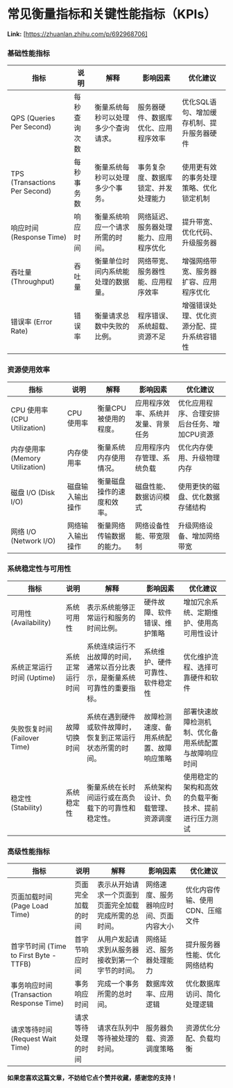 # 常见衡量指标和关键性能指标（KPIs）



 **Link:** [https://zhuanlan.zhihu.com/p/692968706]

### 基础性能指标  

| 指标 | 说明 | 解释 | 影响因素 | 优化建议 |
| --- | --- | --- | --- | --- |
| QPS (Queries Per Second) | 每秒查询次数 | 衡量系统每秒可以处理多少个查询请求。 | 服务器硬件、数据库优化、应用程序效率 | 优化SQL语句、增加缓存机制、提升服务器硬件 |
| TPS (Transactions Per Second) | 每秒事务数 | 衡量系统每秒可以处理多少个事务。 | 事务复杂度、数据库锁定、并发处理能力 | 使用更有效的事务处理策略、优化锁定机制 |
| 响应时间 (Response Time) | 响应时间 | 衡量系统响应一个请求所需的时间。 | 网络延迟、服务器处理能力、应用程序优化 | 提升带宽、优化代码、升级服务器 |
| 吞吐量 (Throughput) | 吞吐量 | 衡量单位时间内系统能处理的数据量。 | 网络带宽、服务器性能、应用程序效率 | 增强网络带宽、服务器扩容、应用程序优化 |
| 错误率 (Error Rate) | 错误率 | 衡量请求总数中失败的比例。 | 程序错误、系统超载、资源不足 | 增强错误处理、优化资源分配、提升系统容错性 |

### 资源使用效率  

| 指标 | 说明 | 解释 | 影响因素 | 优化建议 |
| --- | --- | --- | --- | --- |
| CPU 使用率 (CPU Utilization) | CPU 使用率 | 衡量CPU被使用的程度。 | 应用程序效率、系统并发量、背景任务 | 优化应用程序、合理安排后台任务、增加CPU资源 |
| 内存使用率 (Memory Utilization) | 内存使用率 | 衡量系统内存使用情况。 | 应用程序内存管理、系统负载 | 优化内存使用、升级物理内存 |
| 磁盘 I/O (Disk I/O) | 磁盘输入输出操作 | 衡量磁盘操作的速度和效率。 | 磁盘性能、数据访问模式 | 使用更快的磁盘、优化数据存储结构 |
| 网络 I/O (Network I/O) | 网络输入输出操作 | 衡量网络传输数据的能力。 | 网络设备性能、带宽限制 | 升级网络设备、增加网络带宽 |

### 系统稳定性与可用性  

| 指标 | 说明 | 解释 | 影响因素 | 优化建议 |
| --- | --- | --- | --- | --- |
| 可用性 (Availability) | 系统可用性 | 表示系统能够正常运行和服务的时间比例。 | 硬件故障、软件错误、维护策略 | 增加冗余系统、定期维护、使用高可用性设计 |
| 系统正常运行时间 (Uptime) | 系统正常运行时间 | 系统连续运行不出故障的时间，通常以百分比表示，是衡量系统可靠性的重要指标。 | 系统维护、硬件可靠性、软件稳定性 | 优化维护流程、选择可靠硬件和软件 |
| 失败恢复时间 (Failover Time) | 故障切换时间 | 系统在遇到硬件或软件故障时，恢复到正常运行状态所需的时间。 | 故障检测速度、备用系统配置、故障响应策略 | 部署快速故障检测机制、优化备用系统配置与故障响应时间 |
| 稳定性 (Stability) | 系统稳定性 | 衡量系统在长时间运行或在高负载下的可靠性和稳定性。 | 系统架构设计、负载管理、资源调度 | 使用稳定的架构和高效的负载平衡技术、提前进行压力测试 |

### 高级性能指标  

| 指标 | 说明 | 解释 | 影响因素 | 优化建议 |
| --- | --- | --- | --- | --- |
| 页面加载时间 (Page Load Time) | 页面完全加载的时间 | 表示从开始请求一个页面到页面完全加载完成所需的总时间。 | 网络速度、服务器响应时间、页面内容大小 | 优化内容传输、使用CDN、压缩文件 |
| 首字节时间 (Time to First Byte - TTFB) | 首字节响应时间 | 从用户发起请求到从服务器接收到第一个字节的时间。 | 网络延迟、服务器处理能力 | 提升服务器性能、优化网络结构 |
| 事务响应时间 (Transaction Response Time) | 事务响应时间 | 完成一个事务所需的总时间。 | 数据库效率、应用逻辑 | 优化数据库访问、简化处理逻辑 |
| 请求等待时间 (Request Wait Time) | 请求等待处理的时间 | 请求在队列中等待被处理的时间。 | 服务器负载、资源调度策略 | 资源优化分配、负载均衡 |

**如果您喜欢这篇文章，不妨给它点个赞并收藏，感谢您的支持！**

